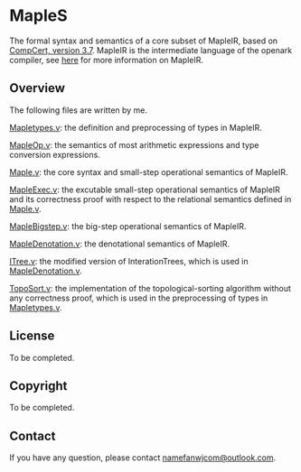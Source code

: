# MapleS
The formal syntax and semantics of a core subset of MapleIR, based on [CompCert, version 3.7](http://compcert.inria.fr/).
MapleIR is the intermediate language of the openark compiler, see [here](https://gitee.com/openarkcompiler-incubator/mapleall/blob/master/doc/maple_ir_spec.md) for more information on MapleIR.

## Overview
The following files are written by me.

[Mapletypes.v](https://github.com/namefanwjcom/MapleS/blob/master/cfrontend/Mapletypes.v): the definition and preprocessing of types in MapleIR.

[MapleOp.v](https://github.com/namefanwjcom/MapleS/blob/master/cfrontend/MapleOp.v): the semantics of most arithmetic expressions and type conversion expressions.

[Maple.v](https://github.com/namefanwjcom/MapleS/blob/master/cfrontend/Maple.v): the core syntax and small-step operational semantics of MapleIR.

[MapleExec.v](https://github.com/namefanwjcom/MapleS/blob/master/cfrontend/MapleExec.v): the excutable small-step operational semantics of MapleIR and its correctness proof with respect to the relational semantics defined in [Maple.v](https://github.com/namefanwjcom/MapleS/blob/master/cfrontend/Maple.v).

[MapleBigstep.v](https://github.com/namefanwjcom/MapleS/blob/master/cfrontend/MapleBigstep.v): the big-step operational semantics of MapleIR.

[MapleDenotation.v](https://github.com/namefanwjcom/MapleS/blob/master/cfrontend/MapleDenotation.v): the denotational semantics of MapleIR.

[ITree.v](https://github.com/namefanwjcom/MapleS/blob/master/cfrontend/ITree.v): the modified version of InterationTrees, which is used in [MapleDenotation.v](https://github.com/namefanwjcom/MapleS/blob/master/cfrontend/MapleDenotation.v).

[TopoSort.v](https://github.com/namefanwjcom/MapleS/blob/master/lib/TopoSort.v): the implementation of the topological-sorting algorithm without any correctness proof, which is used in the preprocessing of types in [Mapletypes.v](https://github.com/namefanwjcom/MapleS/blob/master/cfrontend/Mapletypes.v).

## License
To be completed.

## Copyright
To be completed.

## Contact
If you have any question, please contact namefanwjcom@outlook.com.
